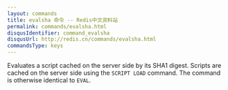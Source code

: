 ```yaml
---
layout: commands
title: evalsha 命令 -- Redis中文资料站
permalink: commands/evalsha.html
disqusIdentifier: command_evalsha
disqusUrl: http://redis.cn/commands/evalsha.html
commandsType: keys
---
```


Evaluates a script cached on the server side by its SHA1 digest.
Scripts are cached on the server side using the `SCRIPT LOAD` command.
The command is otherwise identical to `EVAL`.
